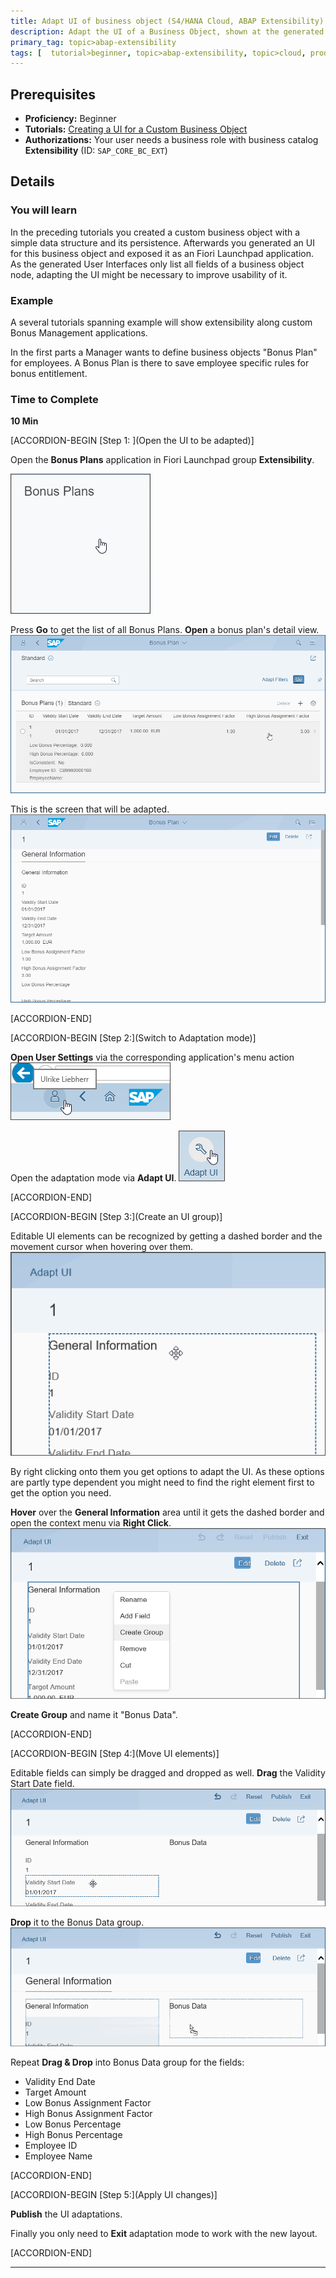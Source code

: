 ```yaml
---
title: Adapt UI of business object (S4/HANA Cloud, ABAP Extensibility)
description: Adapt the UI of a Business Object, shown at the generated UI of a Custom Business Object
primary_tag: topic>abap-extensibility
tags: [  tutorial>beginner, topic>abap-extensibility, topic>cloud, products>sap-s-4hana ]
---
```


## Prerequisites  
 - **Proficiency:** Beginner
 - **Tutorials:** [Creating a UI for a Custom Business Object](https://developers.sap.com/tutorials/abap-extensibility-cbo-ui-generation.html)
 - **Authorizations:** Your user needs a business role with business catalog **Extensibility** (ID: `SAP_CORE_BC_EXT`)


## Details
### You will learn  

In the preceding tutorials you created a custom business object with a simple data structure and its persistence. Afterwards you generated an UI for this business object and exposed it as an Fiori Launchpad application.
As the generated User Interfaces only list all fields of a business object node, adapting the UI might be necessary to improve usability of it.

### Example

A several tutorials spanning example will show extensibility along custom Bonus Management applications.

In the first parts a Manager wants to define business objects "Bonus Plan" for employees. A Bonus Plan is there to save employee specific rules for bonus entitlement.

### Time to Complete
**10 Min**



[ACCORDION-BEGIN [Step 1: ](Open the UI to be adapted)]

Open the **Bonus Plans** application in Fiori Launchpad group **Extensibility**.

![Bonus Plans application tile](tile_BonusPlans.png)


Press **Go** to get the list of all Bonus Plans. **Open** a bonus plan's detail view.
![Open Bonus Plan's detail view](UI_openBoDetails.png)

This is the screen that will be adapted.
![Bonus Plan's detail view before adaptation](UI_BoDetailsBeforeAdaptation.png)


[ACCORDION-END]

[ACCORDION-BEGIN [Step 2:](Switch to Adaptation mode)]

**Open User Settings** via the corresponding application's menu action
![Open User Settings](UI_userSettings.png)

Open the adaptation mode via **Adapt UI**.
![Go to UI Adaptation mode](UI_go2adaptation.png)


[ACCORDION-END]

[ACCORDION-BEGIN [Step 3:](Create an UI group)]

Editable UI elements can be recognized by getting a dashed border and the movement cursor when hovering over them.
![Editable UI element](UI_editableElement.png)

By right clicking onto them you get options to adapt the UI. As these options are partly type dependent you might need to find the right element first to get the option you need.

**Hover** over the **General Information** area until it gets the dashed border and open the context menu via **Right Click**.
![Create UI Group](UI_createGroup.png)

**Create Group** and name it "Bonus Data".


[ACCORDION-END]

[ACCORDION-BEGIN [Step 4:](Move UI elements)]

Editable fields can simply be dragged and dropped as well. **Drag** the Validity Start Date field.
![Movable UI Element](UI_movableElement.png)

**Drop** it to the Bonus Data group.
![Drop dragged UI Element](UI_dropElement.png)

Repeat **Drag & Drop** into Bonus Data group for the fields:

- Validity End Date
- Target Amount
- Low Bonus Assignment Factor
- High Bonus Assignment Factor
- Low Bonus Percentage
- High Bonus Percentage
- Employee ID
- Employee Name


[ACCORDION-END]

[ACCORDION-BEGIN [Step 5:](Apply UI changes)]

**Publish** the UI adaptations.

Finally you only need to **Exit** adaptation mode to work with the new layout.



[ACCORDION-END]


---
